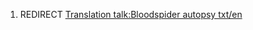 1.  REDIRECT [Translation talk:Bloodspider autopsy
    txt/en](Translation_talk:Bloodspider_autopsy_txt/en "wikilink")